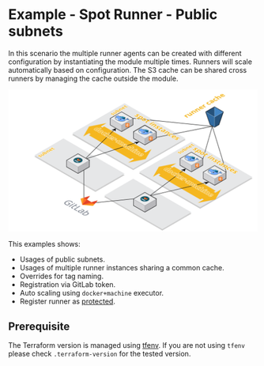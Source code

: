 # Example - Spot Runner - Public subnets

In this scenario the multiple runner agents can be created with different configuration by instantiating the module multiple times. Runners will scale automatically based on configuration. The S3 cache can be shared cross runners by managing the cache outside the module.

![runners-cache](https://github.com/npalm/assets/raw/master/images/terraform-aws-gitlab-runner/runner-cache.png)

This examples shows:
- Usages of public subnets.
- Usages of multiple runner instances sharing a common cache.
- Overrides for tag naming.
- Registration via GitLab token.
- Auto scaling using `docker+machine` executor.
- Register runner as [protected](https://docs.gitlab.com/ee/ci/runners/#protected-runners). 


## Prerequisite

The Terraform version is managed using [tfenv](https://github.com/Zordrak/tfenv). If you are not using `tfenv` please check `.terraform-version` for the tested version.
